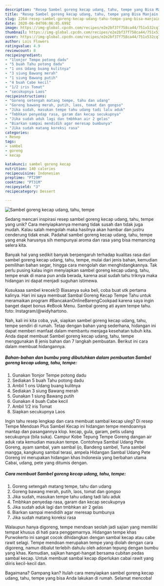 ```yaml
---
description: "Resep Sambel goreng kecap udang, tahu, tempe yang Bisa Manjain Lidah"
title: "Resep Sambel goreng kecap udang, tahu, tempe yang Bisa Manjain Lidah"
slug: 2264-resep-sambel-goreng-kecap-udang-tahu-tempe-yang-bisa-manjain-lidah
date: 2020-06-04T06:06:05.699Z
image: https://img-global.cpcdn.com/recipes/e2e2bf37f758ca44/751x532cq70/sambel-goreng-kecap-udang-tahu-tempe-foto-resep-utama.jpg
thumbnail: https://img-global.cpcdn.com/recipes/e2e2bf37f758ca44/751x532cq70/sambel-goreng-kecap-udang-tahu-tempe-foto-resep-utama.jpg
cover: https://img-global.cpcdn.com/recipes/e2e2bf37f758ca44/751x532cq70/sambel-goreng-kecap-udang-tahu-tempe-foto-resep-utama.jpg
author: Lois Flowers
ratingvalue: 4.9
reviewcount: 8
recipeingredient:
- "1lonjor Tempe potong dadu"
- "5 buah Tahu potong dadu"
- "1 ons Udang buang kulitnya"
- "3 siung Bawang merah"
- "1 siung Bawang putih"
- "4 buah Cabe kecil"
- "1/2 iris Tomat"
- "secukupnya Laos"
recipeinstructions:
- "Goreng setengah matang tempe, tahu dan udang"
- "Goreng bawang merah, putih, laos, tomat dan gongso"
- "Jika sudah, masukan tempe tahu udang tadi lalu aduk"
- "Tmbhkan penyedap rasa, garam dan kecap secukupnya"
- "Jika sudah aduk lagi dan tmbhkan air 2 gelas"
- "Biarkan sampai mendidih agar meresap bumbunya"
- "Jika sudah matang koreksi rasa"
categories:
- Resep
tags:
- sambel
- goreng
- kecap

katakunci: sambel goreng kecap 
nutrition: 140 calories
recipecuisine: Indonesian
preptime: "PT29M"
cooktime: "PT31M"
recipeyield: "3"
recipecategory: Dessert

---
```



![Sambel goreng kecap udang, tahu, tempe](https://img-global.cpcdn.com/recipes/e2e2bf37f758ca44/751x532cq70/sambel-goreng-kecap-udang-tahu-tempe-foto-resep-utama.jpg)

Sedang mencari inspirasi resep sambel goreng kecap udang, tahu, tempe yang unik? Cara menyiapkannya memang tidak susah dan tidak juga mudah. Kalau salah mengolah maka hasilnya akan hambar dan justru cenderung tidak enak. Padahal sambel goreng kecap udang, tahu, tempe yang enak harusnya sih mempunyai aroma dan rasa yang bisa memancing selera kita.

Banyak hal yang sedikit banyak berpengaruh terhadap kualitas rasa dari sambel goreng kecap udang, tahu, tempe, mulai dari jenis bahan, kemudian pemilihan bahan segar, hingga cara mengolah dan menghidangkannya. Tak perlu pusing kalau ingin menyiapkan sambel goreng kecap udang, tahu, tempe enak di mana pun anda berada, karena asal sudah tahu triknya maka hidangan ini dapat menjadi suguhan istimewa.

Kusukaaa sambel krecek😚 Biasanya suka beli, coba buat utk pertama kalinya. Hari ini saya membuat Sambal Goreng Kecap Tempe Tahu untuk meramaikan program #BancakanOnlineBarengCookpad karena saya ingin banget dapet bonus #eBook Menu. Sambal goreng ati ayam tempe tahu. foto: Instagram/@widyhartono.


Nah, kali ini kita coba, yuk, siapkan sambel goreng kecap udang, tahu, tempe sendiri di rumah. Tetap dengan bahan yang sederhana, hidangan ini dapat memberi manfaat dalam membantu menjaga kesehatan tubuh kita. Anda dapat membuat Sambel goreng kecap udang, tahu, tempe menggunakan 8 jenis bahan dan 7 langkah pembuatan. Berikut ini cara dalam membuat hidangannya.

<!--inarticleads1-->

##### Bahan-bahan dan bumbu yang dibutuhkan dalam pembuatan Sambel goreng kecap udang, tahu, tempe:

1. Gunakan 1lonjor Tempe potong dadu
1. Sediakan 5 buah Tahu potong dadu
1. Ambil 1 ons Udang buang kulitnya
1. Sediakan 3 siung Bawang merah
1. Gunakan 1 siung Bawang putih
1. Gunakan 4 buah Cabe kecil
1. Ambil 1/2 iris Tomat
1. Siapkan secukupnya Laos


Ingin tahu resep lengkap dan cara membuat sambal kecap uleg? Di resep Tempe Mendoan Plus Sambel Kecap ini hidangan tempe mendoannya mantap dan pasangannya klop. kecap, gula, garam, petis udang secukupnya (bila suka). Campur Kobe Tepung Tempe Goreng dangan air aduk rata kemudian masukan tempe. Contohnya Sambal Udang Pete Goreng, ayam sambal, yam sambal ijo, Bandeng sambel, Tuna sambel mangga, kangkung sambal terasi, ampela Hidangan Sambal Udang Pete Goreng ini merupakan hidangan khas Indonesia yang berbahan utama Cabai, udang, pete yang ditumis dengan. 

<!--inarticleads2-->

##### Cara membuat Sambel goreng kecap udang, tahu, tempe:

1. Goreng setengah matang tempe, tahu dan udang
1. Goreng bawang merah, putih, laos, tomat dan gongso
1. Jika sudah, masukan tempe tahu udang tadi lalu aduk
1. Tmbhkan penyedap rasa, garam dan kecap secukupnya
1. Jika sudah aduk lagi dan tmbhkan air 2 gelas
1. Biarkan sampai mendidih agar meresap bumbunya
1. Jika sudah matang koreksi rasa


Walaupun hanya digoreng, tempe mendoan seolah jadi sajian yang memiliki tempat khusus di hati para penggemarnya. Hidangan tempe khas Purwokerto ini sangat cocok dihidangkan dengan sambal kecap atau cabe rawit selagi. Tempe mendoan merupakan tempe yang diolah dengan cara digoreng, namun dibalut terlebih dahulu oleh adonan tepung dengan bumbu yang khas. Kemudian, sajikan hangat-hangat bersama cubitan pedas sambal kecap. Untuk membuat sambal kecap diperlukan cabai rawit yang diiris kecil-kecil dan. 

Bagaimana? Gampang kan? Itulah cara menyiapkan sambel goreng kecap udang, tahu, tempe yang bisa Anda lakukan di rumah. Selamat mencoba!
